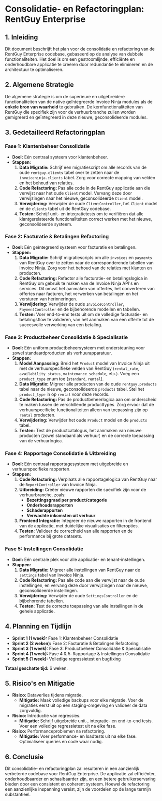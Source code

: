 # Consolidatie- en Refactoringplan: RentGuy Enterprise

## 1. Inleiding

Dit document beschrijft het plan voor de consolidatie en refactoring van de RentGuy Enterprise codebase, gebaseerd op de analyse van dubbele functionaliteiten. Het doel is om een gestroomlijnde, efficiënte en onderhoudbare applicatie te creëren door redundantie te elimineren en de architectuur te optimaliseren.

## 2. Algemene Strategie

De algemene strategie is om de superieure en uitgebreidere functionaliteiten van de native geïntegreerde Invoice Ninja modules als de **enkele bron van waarheid** te gebruiken. De kernfunctionaliteiten van RentGuy die specifiek zijn voor de verhuurbranche zullen worden gemigreerd en geïntegreerd in deze nieuwe, geconsolideerde modules.

## 3. Gedetailleerd Refactoringplan

### Fase 1: Klantenbeheer Consolidatie

- **Doel:** Eén centraal systeem voor klantenbeheer.
- **Stappen:**
  1.  **Data Migratie:** Schrijf een migratiescript om alle records van de oude `rentguy.clients` tabel over te zetten naar de `invoiceninja.clients` tabel. Zorg voor correcte mapping van velden en het behoud van relaties.
  2.  **Code Refactoring:** Pas alle code in de RentGuy applicatie aan die verwijst naar het oude `Client` model. Vervang deze door verwijzingen naar het nieuwe, geconsolideerde `Client` model.
  3.  **Verwijdering:** Verwijder de oude `ClientController`, het `Client` model en de `clients` tabel uit de RentGuy codebase.
  4.  **Testen:** Schrijf unit- en integratietests om te verifiëren dat alle klantgerelateerde functionaliteiten correct werken met het nieuwe, geconsolideerde systeem.

### Fase 2: Facturatie & Betalingen Refactoring

- **Doel:** Eén geïntegreerd systeem voor facturatie en betalingen.
- **Stappen:**
  1.  **Data Migratie:** Schrijf migratiescripts om alle `invoices` en `payments` van RentGuy over te zetten naar de corresponderende tabellen van Invoice Ninja. Zorg voor het behoud van de relaties met klanten en producten.
  2.  **Code Refactoring:** Refactor alle facturatie- en betalingslogica in RentGuy om gebruik te maken van de Invoice Ninja API's en services. Dit omvat het aanmaken van offertes, het converteren van offertes naar facturen, het verwerken van betalingen en het versturen van herinneringen.
  3.  **Verwijdering:** Verwijder de oude `InvoiceController`, `PaymentController` en de bijbehorende modellen en tabellen.
  4.  **Testen:** Voer end-to-end tests uit om de volledige facturatie- en betalingsflow te valideren, van het aanmaken van een offerte tot de succesvolle verwerking van een betaling.

### Fase 3: Productbeheer Consolidatie & Specialisatie

- **Doel:** Eén uniform productbeheersysteem met ondersteuning voor zowel standaardproducten als verhuurapparatuur.
- **Stappen:**
  1.  **Model Aanpassing:** Breid het `Product` model van Invoice Ninja uit met de verhuurspecifieke velden van RentGuy (`rental_rate`, `availability_status`, `maintenance_schedule`, etc.). Voeg een `product_type` enum toe (`standard`, `rental`).
  2.  **Data Migratie:** Migreer alle producten van de oude `rentguy.products` tabel naar de nieuwe, geconsolideerde `products` tabel. Stel het `product_type` in op `rental` voor deze records.
  3.  **Code Refactoring:** Pas de productbeheerlogica aan om onderscheid te maken tussen de verschillende producttypes. Zorg ervoor dat de verhuurspecifieke functionaliteiten alleen van toepassing zijn op `rental` producten.
  4.  **Verwijdering:** Verwijder het oude `Product` model en de `products` tabel.
  5.  **Testen:** Test de productcatalogus, het aanmaken van nieuwe producten (zowel standaard als verhuur) en de correcte toepassing van de verhuurlogica.

### Fase 4: Rapportage Consolidatie & Uitbreiding

- **Doel:** Eén centraal rapportagesysteem met uitgebreide en verhuurspecifieke rapporten.
- **Stappen:**
  1.  **Code Refactoring:** Verplaats alle rapportagelogica van RentGuy naar de `ReportController` van Invoice Ninja.
  2.  **Uitbreiding:** Creëer nieuwe rapporten die specifiek zijn voor de verhuurbranche, zoals:
      -   **Bezettingsgraad per product/categorie**
      -   **Onderhoudsrapporten**
      -   **Schaderapporten**
      -   **Verwachte inkomsten uit verhuur**
  3.  **Frontend Integratie:** Integreer de nieuwe rapporten in de frontend van de applicatie, met duidelijke visualisaties en filteropties.
  4.  **Testen:** Valideer de correctheid van alle rapporten en de performance bij grote datasets.

### Fase 5: Instellingen Consolidatie

- **Doel:** Eén centrale plek voor alle applicatie- en tenant-instellingen.
- **Stappen:**
  1.  **Data Migratie:** Migreer alle instellingen van RentGuy naar de `settings` tabel van Invoice Ninja.
  2.  **Code Refactoring:** Pas alle code aan die verwijst naar de oude instellingen, en vervang deze door verwijzingen naar de nieuwe, geconsolideerde instellingen.
  3.  **Verwijdering:** Verwijder de oude `SettingsController` en de bijbehorende tabellen.
  4.  **Testen:** Test de correcte toepassing van alle instellingen in de gehele applicatie.

## 4. Planning en Tijdlijn

- **Sprint 1 (1 week):** Fase 1: Klantenbeheer Consolidatie
- **Sprint 2 (2 weken):** Fase 2: Facturatie & Betalingen Refactoring
- **Sprint 3 (1 week):** Fase 3: Productbeheer Consolidatie & Specialisatie
- **Sprint 4 (1 week):** Fase 4 & 5: Rapportage & Instellingen Consolidatie
- **Sprint 5 (1 week):** Volledige regressietest en bugfixing

**Totaal geschatte tijd:** 6 weken.

## 5. Risico's en Mitigatie

- **Risico:** Dataverlies tijdens migratie.
  - **Mitigatie:** Maak volledige backups voor elke migratie. Voer de migraties eerst uit op een staging-omgeving en valideer de data zorgvuldig.
- **Risico:** Introductie van regressies.
  - **Mitigatie:** Schrijf uitgebreide unit-, integratie- en end-to-end tests. Voer een volledige regressietest uit na elke fase.
- **Risico:** Performanceproblemen na refactoring.
  - **Mitigatie:** Voer performance- en loadtests uit na elke fase. Optimaliseer queries en code waar nodig.

## 6. Conclusie

Dit consolidatie- en refactoringplan zal resulteren in een aanzienlijk verbeterde codebase voor RentGuy Enterprise. De applicatie zal efficiënter, onderhoudbaarder en schaalbaarder zijn, en een betere gebruikerservaring bieden door een consistent en coherent systeem. Hoewel de refactoring een aanzienlijke inspanning vereist, zijn de voordelen op de lange termijn substantieel.

